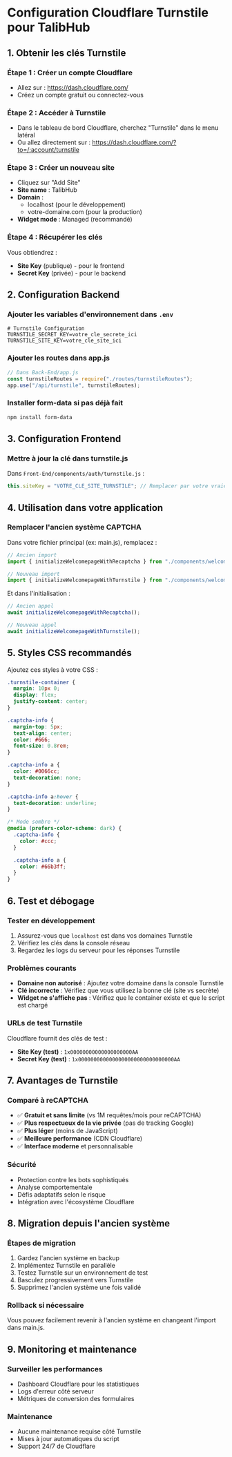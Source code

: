 # Configuration Cloudflare Turnstile pour TalibHub

## 1. Obtenir les clés Turnstile

### Étape 1 : Créer un compte Cloudflare

- Allez sur : https://dash.cloudflare.com/
- Créez un compte gratuit ou connectez-vous

### Étape 2 : Accéder à Turnstile

- Dans le tableau de bord Cloudflare, cherchez "Turnstile" dans le menu latéral
- Ou allez directement sur : https://dash.cloudflare.com/?to=/:account/turnstile

### Étape 3 : Créer un nouveau site

- Cliquez sur "Add Site"
- **Site name** : TalibHub
- **Domain** :
  - localhost (pour le développement)
  - votre-domaine.com (pour la production)
- **Widget mode** : Managed (recommandé)

### Étape 4 : Récupérer les clés

Vous obtiendrez :

- **Site Key** (publique) - pour le frontend
- **Secret Key** (privée) - pour le backend

## 2. Configuration Backend

### Ajouter les variables d'environnement dans `.env`

```env
# Turnstile Configuration
TURNSTILE_SECRET_KEY=votre_cle_secrete_ici
TURNSTILE_SITE_KEY=votre_cle_site_ici
```

### Ajouter les routes dans app.js

```javascript
// Dans Back-End/app.js
const turnstileRoutes = require("./routes/turnstileRoutes");
app.use("/api/turnstile", turnstileRoutes);
```

### Installer form-data si pas déjà fait

```bash
npm install form-data
```

## 3. Configuration Frontend

### Mettre à jour la clé dans turnstile.js

Dans `Front-End/components/auth/turnstile.js` :

```javascript
this.siteKey = "VOTRE_CLE_SITE_TURNSTILE"; // Remplacer par votre vraie clé
```

## 4. Utilisation dans votre application

### Remplacer l'ancien système CAPTCHA

Dans votre fichier principal (ex: main.js), remplacez :

```javascript
// Ancien import
import { initializeWelcomepageWithRecaptcha } from "./components/welcome/welcomePageRecaptcha.js";

// Nouveau import
import { initializeWelcomepageWithTurnstile } from "./components/welcome/welcomePageTurnstile.js";
```

Et dans l'initialisation :

```javascript
// Ancien appel
await initializeWelcomepageWithRecaptcha();

// Nouveau appel
await initializeWelcomepageWithTurnstile();
```

## 5. Styles CSS recommandés

Ajoutez ces styles à votre CSS :

```css
.turnstile-container {
  margin: 10px 0;
  display: flex;
  justify-content: center;
}

.captcha-info {
  margin-top: 5px;
  text-align: center;
  color: #666;
  font-size: 0.8rem;
}

.captcha-info a {
  color: #0066cc;
  text-decoration: none;
}

.captcha-info a:hover {
  text-decoration: underline;
}

/* Mode sombre */
@media (prefers-color-scheme: dark) {
  .captcha-info {
    color: #ccc;
  }

  .captcha-info a {
    color: #66b3ff;
  }
}
```

## 6. Test et débogage

### Tester en développement

1. Assurez-vous que `localhost` est dans vos domaines Turnstile
2. Vérifiez les clés dans la console réseau
3. Regardez les logs du serveur pour les réponses Turnstile

### Problèmes courants

- **Domaine non autorisé** : Ajoutez votre domaine dans la console Turnstile
- **Clé incorrecte** : Vérifiez que vous utilisez la bonne clé (site vs secrète)
- **Widget ne s'affiche pas** : Vérifiez que le container existe et que le script est chargé

### URLs de test Turnstile

Cloudflare fournit des clés de test :

- **Site Key (test)** : `1x00000000000000000000AA`
- **Secret Key (test)** : `1x0000000000000000000000000000000AA`

## 7. Avantages de Turnstile

### Comparé à reCAPTCHA

- ✅ **Gratuit et sans limite** (vs 1M requêtes/mois pour reCAPTCHA)
- ✅ **Plus respectueux de la vie privée** (pas de tracking Google)
- ✅ **Plus léger** (moins de JavaScript)
- ✅ **Meilleure performance** (CDN Cloudflare)
- ✅ **Interface moderne** et personnalisable

### Sécurité

- Protection contre les bots sophistiqués
- Analyse comportementale
- Défis adaptatifs selon le risque
- Intégration avec l'écosystème Cloudflare

## 8. Migration depuis l'ancien système

### Étapes de migration

1. Gardez l'ancien système en backup
2. Implémentez Turnstile en parallèle
3. Testez Turnstile sur un environnement de test
4. Basculez progressivement vers Turnstile
5. Supprimez l'ancien système une fois validé

### Rollback si nécessaire

Vous pouvez facilement revenir à l'ancien système en changeant l'import dans main.js.

## 9. Monitoring et maintenance

### Surveiller les performances

- Dashboard Cloudflare pour les statistiques
- Logs d'erreur côté serveur
- Métriques de conversion des formulaires

### Maintenance

- Aucune maintenance requise côté Turnstile
- Mises à jour automatiques du script
- Support 24/7 de Cloudflare

